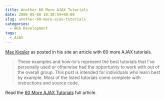 ```yaml
---
title: Another 60 More AJAX Tutorials
date: 2006-05-08 18:38:59+00:00
slug: another-60-more-ajax-tutorials
categories:
  - Web Development
tags:
  - AJAX
---
```


[Max Kiesler](http://www.maxkiesler.com/) as posted in his site an article with 60 more AJAX tutorials.

> These examples and how-to's represent the best tutorials that I've personally used or otherwise had the opportunity to work with out of the overall group. This post is intended for individuals who learn best by example. Most of the listed tutorials come complete with instructions and source code.

Read the [60 More AJAX Tutorials](http://www.maxkiesler.com/2006/05/08/60-more-helpful-ajax-tutorials/) full article.
